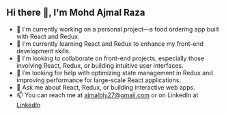 ## Hi there 👋, I'm Mohd Ajmal Raza

- 🔭 I'm currently working on a personal project—a food ordering app built with React and Redux.
- 🌱 I'm currently learning React and Redux to enhance my front-end development skills.
- 👯 I'm looking to collaborate on front-end projects, especially those involving React, Redux, or building intuitive user interfaces.
- 🤔 I’m looking for help with optimizing state management in Redux and improving performance for large-scale React applications.
- 💬 Ask me about React, Redux, or building interactive web apps.
- 📫 You can reach me at ajmalbly27@gmail.com or on LinkedIn at [LinkedIn](https://www.linkedin.com/in/mohd-ajmal-raza-505822180/)

<!--
**ajmalbly27/ajmalbly27** is a ✨ _special_ ✨ repository because its `README.md` (this file) appears on your GitHub profile.

Here are some ideas to get you started:

- 🔭 I’m currently working on ...
- 🌱 I’m currently learning ...
- 👯 I’m looking to collaborate on ...
- 🤔 I’m looking for help with ...
- 💬 Ask me about ...
- 📫 How to reach me: ...
- 😄 Pronouns: ...
- ⚡ Fun fact: ...
-->
